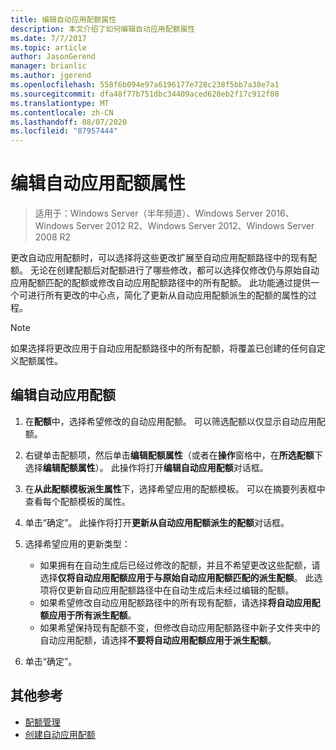 ```yaml
---
title: 编辑自动应用配额属性
description: 本文介绍了如何编辑自动应用配额属性
ms.date: 7/7/2017
ms.topic: article
author: JasonGerend
manager: brianlic
ms.author: jgerend
ms.openlocfilehash: 558f6b094e97a6196177e728c238f5bb7a38e7a1
ms.sourcegitcommit: dfa48f77b751dbc34409aced628eb2f17c912f08
ms.translationtype: MT
ms.contentlocale: zh-CN
ms.lasthandoff: 08/07/2020
ms.locfileid: "87957444"
---
```

# <a name="edit-auto-apply-quota-properties"></a>编辑自动应用配额属性

> 适用于：Windows Server（半年频道）、Windows Server 2016、Windows Server 2012 R2、Windows Server 2012、Windows Server 2008 R2

更改自动应用配额时，可以选择将这些更改扩展至自动应用配额路径中的现有配额。 无论在创建配额后对配额进行了哪些修改，都可以选择仅修改仍与原始自动应用配额匹配的配额或修改自动应用配额路径中的所有配额。 此功能通过提供一个可进行所有更改的中心点，简化了更新从自动应用配额派生的配额的属性的过程。

> [!Note]
> 如果选择将更改应用于自动应用配额路径中的所有配额，将覆盖已创建的任何自定义配额属性。

## <a name="to-edit-an-auto-apply-quota"></a>编辑自动应用配额

1.  在**配额**中，选择希望修改的自动应用配额。 可以筛选配额以仅显示自动应用配额。

2.  右键单击配额项，然后单击**编辑配额属性**（或者在**操作**窗格中，在**所选配额**下选择**编辑配额属性**）。 此操作将打开**编辑自动应用配额**对话框。

3.  在**从此配额模板派生属性**下，选择希望应用的配额模板。 可以在摘要列表框中查看每个配额模板的属性。

4.  单击“确定”。 此操作将打开**更新从自动应用配额派生的配额**对话框。

5.  选择希望应用的更新类型：

    -   如果拥有在自动生成后已经过修改的配额，并且不希望更改这些配额，请选择**仅将自动应用配额应用于与原始自动应用配额匹配的派生配额**。 此选项将仅更新自动应用配额路径中在自动生成后未经过编辑的配额。
    -   如果希望修改自动应用配额路径中的所有现有配额，请选择**将自动应用配额应用于所有派生配额**。
    -   如果希望保持现有配额不变，但修改自动应用配额路径中新子文件夹中的自动应用配额，请选择**不要将自动应用配额应用于派生配额**。

6.  单击“确定”。

## <a name="additional-references"></a>其他参考

-   [配额管理](quota-management.md)
-   [创建自动应用配额](create-auto-apply-quota.md)


